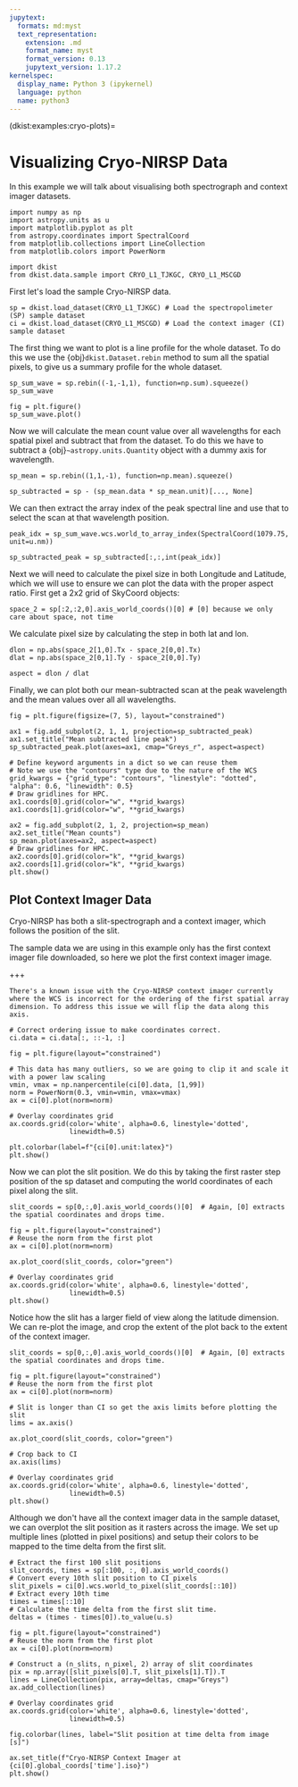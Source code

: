 ```yaml
---
jupytext:
  formats: md:myst
  text_representation:
    extension: .md
    format_name: myst
    format_version: 0.13
    jupytext_version: 1.17.2
kernelspec:
  display_name: Python 3 (ipykernel)
  language: python
  name: python3
---
```


(dkist:examples:cryo-plots)=
# Visualizing Cryo-NIRSP Data

In this example we will talk about visualising both spectrograph and context imager datasets.

```{code-cell} ipython3
import numpy as np
import astropy.units as u
import matplotlib.pyplot as plt
from astropy.coordinates import SpectralCoord
from matplotlib.collections import LineCollection
from matplotlib.colors import PowerNorm

import dkist
from dkist.data.sample import CRYO_L1_TJKGC, CRYO_L1_MSCGD
```

First let's load the sample Cryo-NIRSP data.

```{code-cell} ipython3
sp = dkist.load_dataset(CRYO_L1_TJKGC) # Load the spectropolimeter (SP) sample dataset
ci = dkist.load_dataset(CRYO_L1_MSCGD) # Load the context imager (CI) sample dataset
```

The first thing we want to plot is a line profile for the whole dataset.
To do this we use the {obj}`dkist.Dataset.rebin` method to sum all the spatial pixels, to give us a summary profile for the whole dataset.

```{code-cell} ipython3
sp_sum_wave = sp.rebin((-1,-1,1), function=np.sum).squeeze()
sp_sum_wave
```

```{code-cell} ipython3
fig = plt.figure()
sp_sum_wave.plot()
```

Now we will calculate the mean count value over all wavelengths for each spatial pixel and subtract that from the dataset.
To do this we have to subtract a {obj}`~astropy.units.Quantity` object with a dummy axis for wavelength.

```{code-cell} ipython3
sp_mean = sp.rebin((1,1,-1), function=np.mean).squeeze()
```

```{code-cell} ipython3
sp_subtracted = sp - (sp_mean.data * sp_mean.unit)[..., None]
```

We can then extract the array index of the peak spectral line and use that to select the scan at that wavelength position.

```{code-cell} ipython3
peak_idx = sp_sum_wave.wcs.world_to_array_index(SpectralCoord(1079.75, unit=u.nm))

sp_subtracted_peak = sp_subtracted[:,:,int(peak_idx)]
```

Next we will need to calculate the pixel size in both Longitude and Latitude, which we will use to ensure we can plot the data with the proper aspect ratio.
First get a 2x2 grid of SkyCoord objects:

```{code-cell} ipython3
space_2 = sp[:2,:2,0].axis_world_coords()[0] # [0] because we only care about space, not time
```

 We calculate pixel size by calculating the step in both lat and lon.

```{code-cell} ipython3
dlon = np.abs(space_2[1,0].Tx - space_2[0,0].Tx)
dlat = np.abs(space_2[0,1].Ty - space_2[0,0].Ty)

aspect = dlon / dlat
```

Finally, we can plot both our mean-subtracted scan at the peak wavelength and the mean values over all all wavelengths.

```{code-cell} ipython3
fig = plt.figure(figsize=(7, 5), layout="constrained")

ax1 = fig.add_subplot(2, 1, 1, projection=sp_subtracted_peak)
ax1.set_title("Mean subtracted line peak")
sp_subtracted_peak.plot(axes=ax1, cmap="Greys_r", aspect=aspect)

# Define keyword arguments in a dict so we can reuse them
# Note we use the "contours" type due to the nature of the WCS
grid_kwargs = {"grid_type": "contours", "linestyle": "dotted", "alpha": 0.6, "linewidth": 0.5}
# Draw gridlines for HPC.
ax1.coords[0].grid(color="w", **grid_kwargs)
ax1.coords[1].grid(color="w", **grid_kwargs)

ax2 = fig.add_subplot(2, 1, 2, projection=sp_mean)
ax2.set_title("Mean counts")
sp_mean.plot(axes=ax2, aspect=aspect)
# Draw gridlines for HPC.
ax2.coords[0].grid(color="k", **grid_kwargs)
ax2.coords[1].grid(color="k", **grid_kwargs)
plt.show()
```

## Plot Context Imager Data

Cryo-NIRSP has both a slit-spectrograph and a context imager, which follows the position of the slit.

The sample data we are using in this example only has the first context imager file downloaded, so here we plot the first context imager image.

+++

```{note}
There's a known issue with the Cryo-NIRSP context imager currently where the WCS is incorrect for the ordering of the first spatial array dimension. To address this issue we will flip the data along this axis.
```

```{code-cell} ipython3
# Correct ordering issue to make coordinates correct.
ci.data = ci.data[:, ::-1, :]
```

```{code-cell} ipython3
fig = plt.figure(layout="constrained")

# This data has many outliers, so we are going to clip it and scale it with a power law scaling
vmin, vmax = np.nanpercentile(ci[0].data, [1,99])
norm = PowerNorm(0.3, vmin=vmin, vmax=vmax)
ax = ci[0].plot(norm=norm)

# Overlay coordinates grid
ax.coords.grid(color='white', alpha=0.6, linestyle='dotted',
               linewidth=0.5)

plt.colorbar(label=f"{ci[0].unit:latex}")
plt.show()
```

Now we can plot the slit position. We do this by taking the first raster step position of the sp dataset and computing the world coordinates of each pixel along the slit.

```{code-cell} ipython3
slit_coords = sp[0,:,0].axis_world_coords()[0]  # Again, [0] extracts the spatial coordinates and drops time.

fig = plt.figure(layout="constrained")
# Reuse the norm from the first plot
ax = ci[0].plot(norm=norm)

ax.plot_coord(slit_coords, color="green")

# Overlay coordinates grid
ax.coords.grid(color='white', alpha=0.6, linestyle='dotted',
               linewidth=0.5)
plt.show()
```

Notice how the slit has a larger field of view along the latitude dimension. We can re-plot the image, and crop the extent of the plot back to the extent of the context imager.

```{code-cell} ipython3
slit_coords = sp[0,:,0].axis_world_coords()[0]  # Again, [0] extracts the spatial coordinates and drops time.

fig = plt.figure(layout="constrained")
# Reuse the norm from the first plot
ax = ci[0].plot(norm=norm)

# Slit is longer than CI so get the axis limits before plotting the slit
lims = ax.axis()

ax.plot_coord(slit_coords, color="green")

# Crop back to CI
ax.axis(lims)

# Overlay coordinates grid
ax.coords.grid(color='white', alpha=0.6, linestyle='dotted',
               linewidth=0.5)
plt.show()
```

Although we don't have all the context imager data in the sample dataset, we can overplot the slit position as it rasters across the image.
We set up multiple lines (plotted in pixel positions) and setup their colors to be mapped to the time delta from the first slit.

```{code-cell} ipython3
# Extract the first 100 slit positions
slit_coords, times = sp[:100, :, 0].axis_world_coords()
# Convert every 10th slit position to CI pixels
slit_pixels = ci[0].wcs.world_to_pixel(slit_coords[::10])
# Extract every 10th time
times = times[::10]
# Calculate the time delta from the first slit time.
deltas = (times - times[0]).to_value(u.s)
```

```{code-cell} ipython3
fig = plt.figure(layout="constrained")
# Reuse the norm from the first plot
ax = ci[0].plot(norm=norm)

# Construct a (n_slits, n_pixel, 2) array of slit coordinates
pix = np.array([slit_pixels[0].T, slit_pixels[1].T]).T
lines = LineCollection(pix, array=deltas, cmap="Greys")
ax.add_collection(lines)

# Overlay coordinates grid
ax.coords.grid(color='white', alpha=0.6, linestyle='dotted',
               linewidth=0.5)

fig.colorbar(lines, label="Slit position at time delta from image [s]")

ax.set_title(f"Cryo-NIRSP Context Imager at {ci[0].global_coords['time'].iso}")
plt.show()
```
